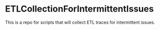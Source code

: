 # ETLCollectionForIntermittentIssues
This is a repo for scripts that will collect ETL traces for intermittent issues.
